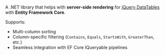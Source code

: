 A .NET library that helps with **server-side rendering** for [jQuery DataTables](https://datatables.net/) with **Entity Framework Core**.

Supports:
- Multi-column sorting
- Column-specific filtering (`Contains`, `Equals`, `StartsWith`, `GreaterThan`, etc.)
- Seamless integration with EF Core IQueryable pipelines
